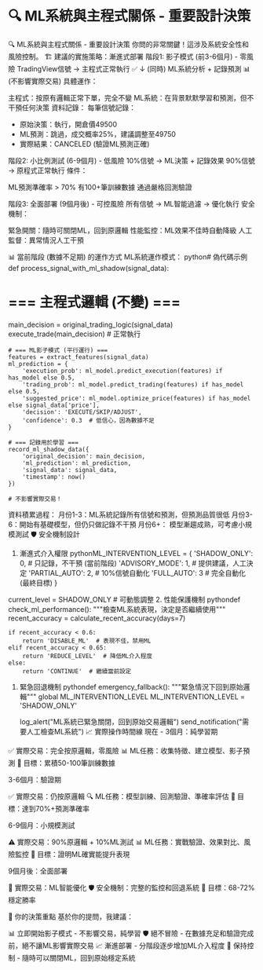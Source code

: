 # 🔍 ML系統與主程式關係 - 重要設計決策

🔍 ML系統與主程式關係 - 重要設計決策
你問的非常關鍵！這涉及系統安全性和風險控制。
🏗️ 建議的實施策略：漸進式部署
階段1: 影子模式 (前3-6個月) - 零風險
TradingView信號 → 主程式正常執行 ✅
↓ (同時)
ML系統分析 + 記錄預測 📊 (不影響實際交易)
具體運作：

主程式：按原有邏輯正常下單，完全不變
ML系統：在背景默默學習和預測，但不干預任何決策
資料記錄：
每筆信號記錄：

- 原始決策：執行，開倉價49500
- ML預測：跳過，成交概率25%，建議調整至49750
- 實際結果：CANCELED (驗證ML預測正確)

階段2: 小比例測試 (6-9個月) - 低風險
10%信號 → ML決策 + 記錄效果
90%信號 → 原程式正常執行
條件：

ML預測準確率 > 70%
有100+筆訓練數據
通過嚴格回測驗證

階段3: 全面部署 (9個月後) - 可控風險
所有信號 → ML智能過濾 → 優化執行
安全機制：

緊急開關：隨時可關閉ML，回到原邏輯
性能監控：ML效果不佳時自動降級
人工監督：異常情況人工干預

📊 當前階段 (數據不足期) 的運作方式
ML系統運作模式：
python# 偽代碼示例
def process_signal_with_ml_shadow(signal_data):
# === 主程式邏輯 (不變) ===
main_decision = original_trading_logic(signal_data)
execute_trade(main_decision)  # 正常執行

```
# === ML影子模式 (平行運行) ===
features = extract_features(signal_data)
ml_prediction = {
    'execution_prob': ml_model.predict_execution(features) if has_model else 0.5,
    'trading_prob': ml_model.predict_trading(features) if has_model else 0.5,
    'suggested_price': ml_model.optimize_price(features) if has_model else signal_data['price'],
    'decision': 'EXECUTE/SKIP/ADJUST',
    'confidence': 0.3  # 低信心，因為數據不足
}

# === 記錄用於學習 ===
record_ml_shadow_data({
    'original_decision': main_decision,
    'ml_prediction': ml_prediction,
    'signal_data': signal_data,
    'timestamp': now()
})

# 不影響實際交易！

```

資料積累過程：
月份1-3：ML系統記錄所有信號和預測，但預測品質很低
月份3-6：開始有基礎模型，但仍只做記錄不干預
月份6+：  模型漸趨成熟，可考慮小規模測試
🛡️ 安全機制設計

1. 漸進式介入權限
pythonML_INTERVENTION_LEVEL = {
'SHADOW_ONLY': 0, # 只記錄，不干預 (當前階段)
'ADVISORY_MODE': 1, # 提供建議，人工決定
'PARTIAL_AUTO': 2, # 10%信號自動化
'FULL_AUTO': 3 # 完全自動化 (最終目標)
}

current_level = SHADOW_ONLY  # 可動態調整
2. 性能保護機制
pythondef check_ml_performance():
"""檢查ML系統表現，決定是否繼續使用"""
recent_accuracy = calculate_recent_accuracy(days=7)

```
if recent_accuracy < 0.6:
    return 'DISABLE_ML'  # 表現不佳，禁用ML
elif recent_accuracy < 0.65:
    return 'REDUCE_LEVEL'  # 降低ML介入程度
else:
    return 'CONTINUE'  # 繼續當前設定

```

1. 緊急回退機制
pythondef emergency_fallback():
"""緊急情況下回到原始邏輯"""
global ML_INTERVENTION_LEVEL
ML_INTERVENTION_LEVEL = 'SHADOW_ONLY'
    
    log_alert("ML系統已緊急關閉，回到原始交易邏輯")
    send_notification("需要人工檢查ML系統")
    📈 實際操作時間線
    現在 - 3個月：純學習期
    

✅ 實際交易：完全按原邏輯，零風險
📊 ML任務：收集特徵、建立模型、影子預測
🎯 目標：累積50-100筆訓練數據

3-6個月：驗證期

✅ 實際交易：仍按原邏輯
🔍 ML任務：模型訓練、回測驗證、準確率評估
🎯 目標：達到70%+預測準確率

6-9個月：小規模測試

⚠️ 實際交易：90%原邏輯 + 10%ML測試
📊 ML任務：實戰驗證、效果對比、風險監控
🎯 目標：證明ML確實能提升表現

9個月後：全面部署

🤖 實際交易：ML智能優化
🛡️ 安全機制：完整的監控和回退系統
🎯 目標：68-72%穩定勝率

🤔 你的決策重點
基於你的提問，我建議：

📊 立即開始影子模式 - 不影響交易，純學習
🛡️ 絕不冒險 - 在數據充足和驗證完成前，絕不讓ML影響實際交易
📈 漸進部署 - 分階段逐步增加ML介入程度
🔧 保持控制 - 隨時可以關閉ML，回到原始穩定系統